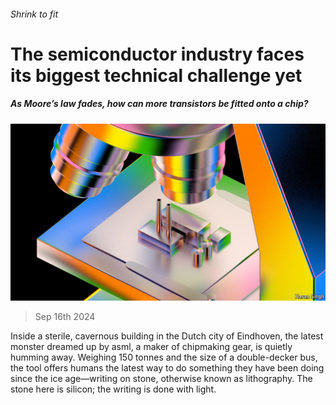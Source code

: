 ###### Shrink to fit

# The semiconductor industry faces its biggest technical challenge yet 

##### As Moore’s law fades, how can more transistors be fitted onto a chip? 

![image](images/20240921_TQD002.jpg) 

> Sep 16th 2024 

Inside a sterile, cavernous building in the Dutch city of Eindhoven, the latest monster dreamed up by asml, a maker of chipmaking gear, is quietly humming away. Weighing 150 tonnes and the size of a double-decker bus, the tool offers humans the latest way to do something they have been doing since the ice age—writing on stone, otherwise known as lithography. The stone here is silicon; the writing is done with light. 


